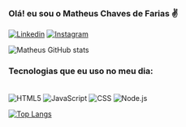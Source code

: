 
### Olá! eu sou o Matheus Chaves de Farias ✌️ 

[![Linkedin](https://img.shields.io/badge/LinkedIn-0077B5?style=for-the-badge&logo=linkedin&logoColor=white)](https://www.linkedin.com/in/matheus-chaves-de-farias-35682819a/)
[![Instagram](https://img.shields.io/badge/Instagram-E4405F?style=for-the-badge&logo=instagram&logoColor=white)](https://www.instagram.com/matheusc.farias/)

![Matheus GitHub stats](https://github-readme-stats.vercel.app/api?username=matheuscf23&show_icons=true&theme=dracula)

### Tecnologias que eu uso no meu dia:

<div style="display: inline_block"><br>
  <img align="center" alt="HTML5" src="https://img.shields.io/badge/HTML5-E34F26?style=for-the-badge&logo=html5&logoColor=white">
  <img align="center" alt="JavaScript" src="https://img.shields.io/badge/JavaScript-F7DF1E?style=for-the-badge&logo=javascript&logoColor=black">
  <img align="center" alt="CSS" src="https://img.shields.io/badge/CSS3-1572B6?style=for-the-badge&logo=css3&logoColor=white">
  <img align="center" alt="Node.js" src="https://img.shields.io/badge/Node.js-43853D?style=for-the-badge&logo=node.js&logoColor=white">
  </div> 

[![Top Langs](https://github-readme-stats.vercel.app/api/top-langs/?username=anuraghazra)](https://github.com/anuraghazra/github-readme-stats)

